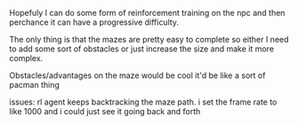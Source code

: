 Hopefuly I can do some form of reinforcement training on the npc and then perchance it can have a progressive difficulty.

The only thing is that the mazes are pretty easy to complete so either I need to add some sort of obstacles or just increase the size and make it more complex.

Obstacles/advantages on the maze would be cool it'd be like a sort of pacman thing


issues:
rl agent keeps backtracking the maze path.
i set the frame rate to like 1000 and i could just see it going back and forth
